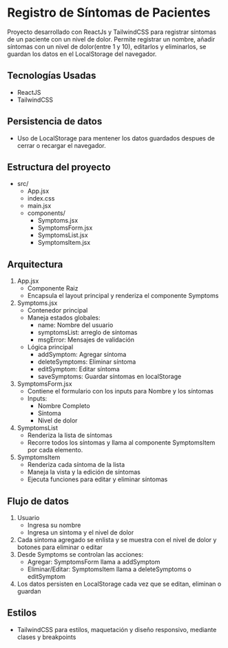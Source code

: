 # Registro de Síntomas de Pacientes

Proyecto desarrollado con ReactJs y TailwindCSS para registrar síntomas de un paciente con un nivel de dolor. 
Permite registrar un nombre, añadir síntomas con un nivel de dolor(entre 1 y 10), editarlos y eliminarlos, se guardan los datos en el LocalStorage del navegador.


## Tecnologías Usadas
- ReactJS
- TailwindCSS

## Persistencia de datos
- Uso de LocalStorage para mentener los datos guardados despues de cerrar o recargar el navegador.

## Estructura del proyecto
- src/
    - App.jsx
    - index.css
    - main.jsx
    - components/
        - Symptoms.jsx
        - SymptomsForm.jsx
        - SymptomsList.jsx
        - SymptomsItem.jsx


## Arquitectura 
1. App.jsx
    - Componente Raiz
    - Encapsula el layout principal y renderiza el componente Symptoms
2. Symptoms.jsx
    - Contenedor principal
    - Maneja estados globales:
        - name: Nombre del usuario
        - symptomsList: arreglo de síntomas
        - msgError: Mensajes de validación
    - Lógica principal
        - addSymptom: Agregar síntoma
        - deleteSymptoms: Eliminar síntoma
        - editSymptom: Editar síntoma
        - saveSymptoms: Guardar síntomas en localStorage
3. SymptomsForm.jsx
    - Contiene el formulario con los inputs para Nombre y los síntomas
    - Inputs:
        - Nombre Completo
        - Síntoma
        - Nivel de dolor
4. SymptomsList
    - Renderiza la lista de síntomas 
    - Recorre todos los síntomas y llama al componente SymptomsItem por cada elemento.
5. SymptomsItem
    - Renderiza cada síntoma de la lista
    - Maneja la vista y la edición de síntomas
    - Ejecuta funciones para editar y eliminar síntomas


## Flujo de datos
1. Usuario
    - Ingresa su nombre
    - Ingresa un sintoma y el nivel de dolor
2. Cada sintoma agregado se enlista y se muestra con el nivel de dolor y botones para eliminar o editar
3. Desde Symptoms se controlan las acciones:
    - Agregar: SymptomsForm llama a addSymptom
    - Eliminar/Editar: SymptomsItem llama a deleteSymptoms o editSymptom
4. Los datos persisten en LocalStorage cada vez que se editan, eliminan o guardan


## Estilos
- TailwindCSS para estilos, maquetación y diseño responsivo, mediante clases y breakpoints